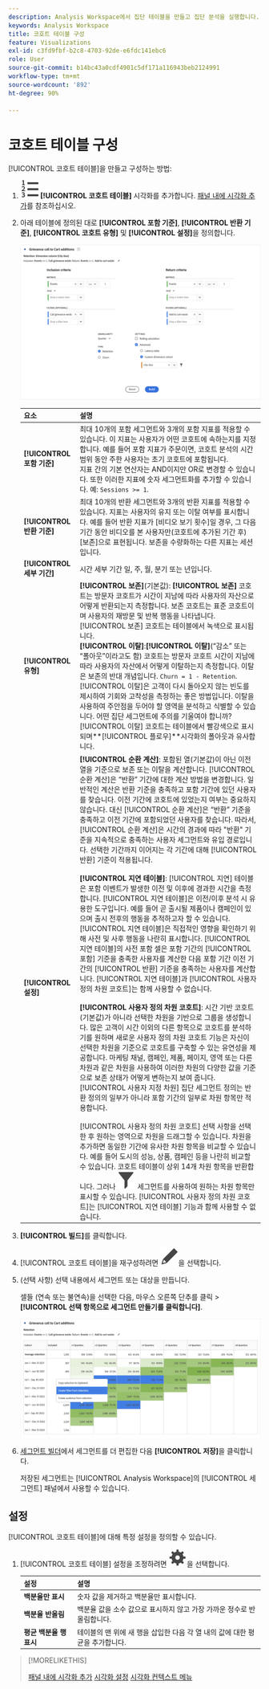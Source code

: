 ```yaml
---
description: Analysis Workspace에서 집단 테이블을 만들고 집단 분석을 실행합니다.
keywords: Analysis Workspace
title: 코호트 테이블 구성
feature: Visualizations
exl-id: c3fd9fbf-b2c8-4703-92de-e6fdc141ebc6
role: User
source-git-commit: b14bc43a0cdf4901c5df171a116943beb2124991
workflow-type: tm+mt
source-wordcount: '892'
ht-degree: 90%

---
```


# 코호트 테이블 구성

[!UICONTROL 코호트 테이블]을 만들고 구성하는 방법:

1. ![TextNumbered](/help/assets/icons/TextNumbered.svg) **[!UICONTROL 코호트 테이블]** 시각화를 추가합니다. [패널 내에 시각화 추가](../freeform-analysis-visualizations.md#add-visualizations-to-a-panel)를 참조하십시오.

1. 아래 테이블에 정의된 대로 **[!UICONTROL 포함 기준]**, **[!UICONTROL 반환 기준]**, **[!UICONTROL 코호트 유형]** 및 **[!UICONTROL 설정]**&#x200B;을 정의합니다.

   ![코호트 테이블 구성](assets/cohort-configure.png)

   | 요소 | 설명 |
   |--- |--- |
   | **[!UICONTROL 포함 기준]** | 최대 10개의 포함 세그먼트와 3개의 포함 지표를 적용할 수 있습니다. 이 지표는 사용자가 어떤 코호트에 속하는지를 지정합니다. 예를 들어 포함 지표가 주문이면, 코호트 분석의 시간 범위 동안 주한 사용자는 초기 코호트에 포함됩니다.<br>지표 간의 기본 연산자는 AND이지만 OR로 변경할 수 있습니다. 또한 이러한 지표에 숫자 세그먼트화를 추가할 수 있습니다. 예: `Sessions >= 1`.</br> |
   | **[!UICONTROL 반환 기준]** | 최대 10개의 반환 세그먼트와 3개의 반환 지표를 적용할 수 있습니다. 지표는 사용자의 유지 또는 이탈 여부를 표시합니다. 예를 들어 반환 지표가 [비디오 보기 횟수]일 경우, 그 다음 기간 동안 비디오를 본 사용자만(코호트에 추가된 기간 후) [보존]으로 표현됩니다. 보존을 수량화하는 다른 지표는 세션입니다. |
   | **[!UICONTROL 세부 기간]** | 시간 세부 기간 일, 주, 월, 분기 또는 년입니다. |
   | **[!UICONTROL 유형]** | **[!UICONTROL 보존]**(기본값): **[!UICONTROL 보존]** 코호트는 방문자 코호트가 시간이 지남에 따라 사용자의 자산으로 어떻게 반환되는지 측정합니다. 보존 코호트는 표준 코호트이며 사용자의 재방문 및 반복 행동을 나타냅니다. [!UICONTROL 보존] 코호트는 테이블에서 녹색으로 표시됩니다.<br>**[!UICONTROL 이탈&#x200B;]**:**[!UICONTROL &#x200B;이탈&#x200B;]**(“감소” 또는 “폴아웃”이라고도 함) 코호트는 방문자 코호트 시간이 지남에 따라 사용자의 자산에서 어떻게 이탈하는지 측정합니다. 이탈은 보존의 반대 개념입니다. `Churn = 1 - Retention`. [!UICONTROL 이탈]은 고객이 다시 돌아오지 않는 빈도를 제시하여 기회와 고착성을 측정하는 좋은 방법입니다. 이탈을 사용하여 주안점을 두어야 할 영역을 분석하고 식별할 수 있습니다. 어떤 집단 세그먼트에 주의를 기울여야 합니까? [!UICONTROL 이탈] 코호트는 테이블에서 빨강색으로 표시되며**[!UICONTROL &#x200B;플로우&#x200B;]**시각화의 폴아웃과 유사합니다.</br> |
   | **[!UICONTROL 설정]** | **[!UICONTROL 순환 계산]**: 포함된 열(기본값)이 아닌 이전 열을 기준으로 보존 또는 이탈을 계산합니다. [!UICONTROL 순환 계산]은 “반환” 기간에 대한 계산 방법을 변경합니다. 일반적인 계산은 반환 기준을 충족하고 포함 기간에 있던 사용자를 찾습니다. 이전 기간에 코호트에 있었는지 여부는 중요하지 않습니다. 대신 [!UICONTROL 순환 계산]은 “반환” 기준을 충족하고 이전 기간에 포함되었던 사용자를 찾습니다. 따라서, [!UICONTROL 순환 계산]은 시간의 경과에 따라 &quot;반환&quot; 기준을 지속적으로 충족하는 사용자 세그먼트와 유입 경로입니다. 선택한 기간까지 이어지는 각 기간에 대해 [!UICONTROL 반환] 기준이 적용됩니다. </br><br>**[!UICONTROL 지연 테이블&#x200B;]**: [!UICONTROL 지연] 테이블은 포함 이벤트가 발생한 이전 및 이후에 경과한 시간을 측정합니다. [!UICONTROL 지연 테이블]은 이전/이후 분석 시 유용한 도구입니다. 예를 들어 곧 출시될 제품이나 캠페인이 있으며 출시 전후의 행동을 추적하고자 할 수 있습니다. [!UICONTROL 지연 테이블]은 직접적인 영향을 확인하기 위해 사전 및 사후 행동을 나란히 표시합니다. [!UICONTROL 지연 테이블]의 사전 포함 셀은 포함 기간의 [!UICONTROL 포함] 기준을 충족한 사용자를 계산한 다음 포함 기간 이전 기간의 [!UICONTROL 반환] 기준을 충족하는 사용자를 계산합니다. [!UICONTROL 지연 테이블]과 [!UICONTROL 사용자 정의 차원 코호트]는 함께 사용할 수 없습니다.</br><br>**[!UICONTROL 사용자 정의 차원 코호트]**: 시간 기반 코호트(기본값)가 아니라 선택한 차원을 기반으로 그룹을 생성합니다. 많은 고객이 시간 이외의 다른 항목으로 코호트를 분석하기를 원하며 새로운 사용자 정의 차원 코호트 기능은 자신이 선택한 차원을 기준으로 코호트를 구축할 수 있는 유연성을 제공합니다. 마케팅 채널, 캠페인, 제품, 페이지, 영역 또는 다른 차원과 같은 차원을 사용하여 이러한 차원의 다양한 값을 기준으로 보존 상태가 어떻게 변하는지 보여 줍니다. [!UICONTROL 사용자 지정 차원] 집단 세그먼트 정의는 반환 정의의 일부가 아니라 포함 기간의 일부로 차원 항목만 적용합니다.</br><br>[!UICONTROL 사용자 정의 차원 코호트] 선택 사항을 선택한 후 원하는 영역으로 차원을 드래그할 수 있습니다. 차원을 추가하면 동일한 기간에 유사한 차원 항목을 비교할 수 있습니다. 예를 들어 도시의 성능, 상품, 캠페인 등을 나란히 비교할 수 있습니다. 코호트 테이블이 상위 14개 차원 항목을 반환합니다. 그러나 ![세그먼트](/help/assets/icons/Filter.svg) 세그먼트를 사용하여 원하는 차원 항목만 표시할 수 있습니다. [!UICONTROL 사용자 정의 차원 코호트]는 [!UICONTROL 지연 테이블] 기능과 함께 사용할 수 없습니다.</br> |

1. **[!UICONTROL 빌드]**&#x200B;를 클릭합니다.
1. [!UICONTROL 코호트 테이블]을 재구성하려면 ![편집](/help/assets/icons/Edit.svg)을 선택합니다.

1. (선택 사항) 선택 내용에서 세그먼트 또는 대상을 만듭니다.

   셀들 (연속 또는 불연속)을 선택한 다음, 마우스 오른쪽 단추를 클릭 > **[!UICONTROL 선택 항목으로 세그먼트 만들기를 클릭합니다]**.

   ![세그먼트 또는 대상 만들기](assets/retention-createfilter.png)

1. [세그먼트 빌더](/help/components/filters/filter-builder.md)에서 세그먼트를 더 편집한 다음 **[!UICONTROL 저장]**&#x200B;을 클릭합니다.

   저장된 세그먼트는 [!UICONTROL Analysis Workspace]의 [!UICONTROL 세그먼트] 패널에서 사용할 수 있습니다.

## 설정

[!UICONTROL 코호트 테이블]에 대해 특정 설정을 정의할 수 있습니다.

1. [!UICONTROL 코호트 테이블] 설정을 조정하려면 ![설정](/help/assets/icons/Setting.svg)을 선택합니다.

   | 설정 | 설명 |
   |---|---|
   | **백분율만 표시** | 숫자 값을 제거하고 백분율만 표시합니다. |
   | **백분율 반올림** | 백분율 값을 소수 값으로 표시하지 않고 가장 가까운 정수로 반올림합니다. |
   | **평균 백분율 행 표시** | 테이블의 맨 위에 새 행을 삽입한 다음 각 열 내의 값에 대한 평균을 추가합니다. |


>[!MORELIKETHIS]
>
>[패널 내에 시각화 추가](/help/analysis-workspace/visualizations/freeform-analysis-visualizations.md#add-visualizations-to-a-panel)
>[시각화 설정](/help/analysis-workspace/visualizations/freeform-analysis-visualizations.md#settings)
>[시각화 컨텍스트 메뉴](/help/analysis-workspace/visualizations/freeform-analysis-visualizations.md#context-menu)
>

